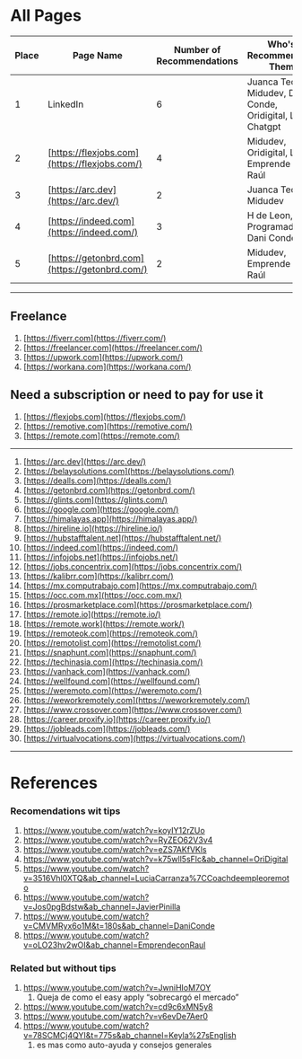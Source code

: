 # All Pages

| Place | Page Name                                     | Number of Recommendations | Who's Recommending Them                                     |
| ----- | --------------------------------------------- | ------------------------- | ----------------------------------------------------------- |
| 1     | LinkedIn                                      | 6                         | Juanca Tec, Midudev, Dani Conde, Oridigital, Lucía, Chatgpt |
| 2     | [https://flexjobs.com](https://flexjobs.com/) | 4                         | Midudev, Oridigital, Lucía, Emprende con Raúl               |
| 3     | [https://arc.dev](https://arc.dev/)           | 2                         | Juanca Tec, Midudev                                         |
| 4     | [https://indeed.com](https://indeed.com/)     | 3                         | H de Leon, Programador X, Dani Conde                        |
| 5     | [https://getonbrd.com](https://getonbrd.com/) | 2                         | Midudev, Emprende con Raúl                                  |

---

## Freelance

1. [https://fiverr.com](https://fiverr.com/)
2. [https://freelancer.com](https://freelancer.com/)
3. [https://upwork.com](https://upwork.com/)
4. [https://workana.com](https://workana.com/)

## Need a subscription or need to pay for use it

1. [https://flexjobs.com](https://flexjobs.com/)
2. [https://remotive.com](https://remotive.com/)
3. [https://remote.com](https://remote.com/)

---

1. [https://arc.dev](https://arc.dev/)
2. [https://belaysolutions.com](https://belaysolutions.com/)
3. [https://dealls.com](https://dealls.com/)
4. [https://getonbrd.com](https://getonbrd.com/)
5. [https://glints.com](https://glints.com/)
6. [https://google.com](https://google.com/)
7. [https://himalayas.app](https://himalayas.app/)
8. [https://hireline.io](https://hireline.io/)
9. [https://hubstafftalent.net](https://hubstafftalent.net/)
10. [https://indeed.com](https://indeed.com/)
11. [https://infojobs.net](https://infojobs.net/)
12. [https://jobs.concentrix.com](https://jobs.concentrix.com/)
13. [https://kalibrr.com](https://kalibrr.com/)
14. [https://mx.computrabajo.com](https://mx.computrabajo.com/)
15. [https://occ.com.mx](https://occ.com.mx/)
16. [https://prosmarketplace.com](https://prosmarketplace.com/)
17. [https://remote.io](https://remote.io/)
18. [https://remote.work](https://remote.work/)
19. [https://remoteok.com](https://remoteok.com/)
20. [https://remotolist.com](https://remotolist.com/)
21. [https://snaphunt.com](https://snaphunt.com/)
22. [https://techinasia.com](https://techinasia.com/)
23. [https://vanhack.com](https://vanhack.com/)
24. [https://wellfound.com](https://wellfound.com/)
25. [https://weremoto.com](https://weremoto.com/)
26. [https://weworkremotely.com](https://weworkremotely.com/)
27. [https://www.crossover.com](https://www.crossover.com/)
28. [https://career.proxify.io](https://career.proxify.io/)
29. [https://jobleads.com](https://jobleads.com/)
30. [https://virtualvocations.com](https://virtualvocations.com/)

---

# References

### Recomendations wit tips

1. https://www.youtube.com/watch?v=koyIY12rZUo
2. https://www.youtube.com/watch?v=RyZEO62V3v4
3. https://www.youtube.com/watch?v=eZS7AKfVKls
4. https://www.youtube.com/watch?v=k75wll5sFlc&ab_channel=OriDigital
5. https://www.youtube.com/watch?v=3516Vhl0XTQ&ab_channel=LuciaCarranza%7CCoachdeempleoremoto
6. https://www.youtube.com/watch?v=Jos0pgBdstw&ab_channel=JavierPinilla
7. https://www.youtube.com/watch?v=CMVMRyx6o1M&t=180s&ab_channel=DaniConde
8. https://www.youtube.com/watch?v=oLO23hv2wOI&ab_channel=EmprendeconRaul

### Related but without tips

1. https://www.youtube.com/watch?v=JwniHIoM7OY
   1. Queja de como el easy apply “sobrecargó el mercado”
2. https://www.youtube.com/watch?v=cd9c6xMN5y8
3. https://www.youtube.com/watch?v=v6evDe7Aer0
4. https://www.youtube.com/watch?v=78SCMCj4QYI&t=775s&ab_channel=Keyla%27sEnglish
   1. es mas como auto-ayuda y consejos generales
